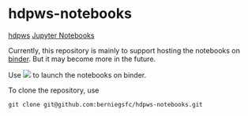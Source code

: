 # hdpws-notebooks
[hdpws](https://pypi.org/project/hdpws/) [Jupyter Notebooks](https://jupyter.org/)

Currently, this repository is mainly to support hosting the notebooks on 
[binder](https://binder.opensci.2i2c.cloud/).  But it may become more in the future.

Use <a href="https://binder.opensci.2i2c.cloud/v2/gh/berniegsfc/hdpws-notebooks/main" target="_blank">
<img src="https://binder.opensci.2i2c.cloud/badge_logo.svg"/></a> to launch the notebooks on binder.

To clone the repository, use
```
git clone git@github.com:berniegsfc/hdpws-notebooks.git
```
